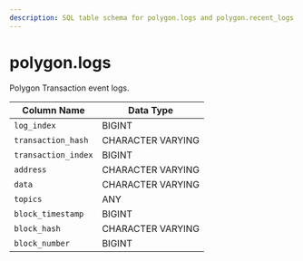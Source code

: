 ```yaml
---
description: SQL table schema for polygon.logs and polygon.recent_logs
---
```


# polygon.logs

Polygon Transaction event logs.

| Column Name         | Data Type         |
| ------------------- | ----------------- |
| `log_index`         | BIGINT            |
| `transaction_hash`  | CHARACTER VARYING |
| `transaction_index` | BIGINT            |
| `address`           | CHARACTER VARYING |
| `data`              | CHARACTER VARYING |
| `topics`            | ANY               |
| `block_timestamp`   | BIGINT            |
| `block_hash`        | CHARACTER VARYING |
| `block_number`      | BIGINT            |
